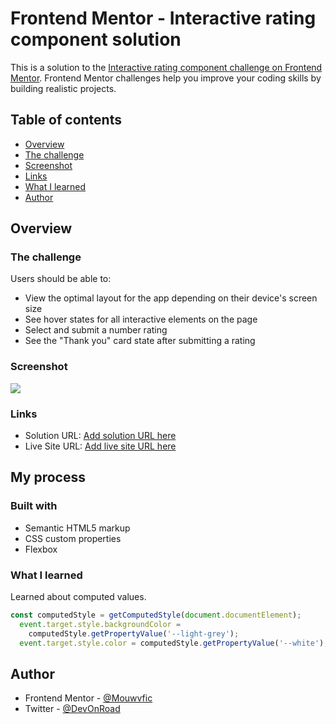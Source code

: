 # Frontend Mentor - Interactive rating component solution

This is a solution to the [Interactive rating component challenge on Frontend Mentor](https://www.frontendmentor.io/challenges/interactive-rating-component-koxpeBUmI). Frontend Mentor challenges help you improve your coding skills by building realistic projects. 

## Table of contents

- [Overview](#overview)
- [The challenge](#the-challenge)
- [Screenshot](#screenshot)
- [Links](#links)
- [What I learned](#what-i-learned)
- [Author](#author)

## Overview

### The challenge

Users should be able to:

- View the optimal layout for the app depending on their device's screen size
- See hover states for all interactive elements on the page
- Select and submit a number rating
- See the "Thank you" card state after submitting a rating

### Screenshot

![](images/Capture%20d'écran%202024-04-01%20194215.png)


### Links

- Solution URL: [Add solution URL here](https://your-solution-url.com)
- Live Site URL: [Add live site URL here](https://your-live-site-url.com)

## My process

### Built with

- Semantic HTML5 markup
- CSS custom properties
- Flexbox

### What I learned

Learned about computed values.

```js
const computedStyle = getComputedStyle(document.documentElement);
  event.target.style.backgroundColor =
    computedStyle.getPropertyValue('--light-grey');
  event.target.style.color = computedStyle.getPropertyValue('--white');
```

## Author

- Frontend Mentor - [@Mouwvfic](https://www.frontendmentor.io/profile/Mouwvfic)
- Twitter - [@DevOnRoad](https://www.twitter.com/DevOnRoad)
